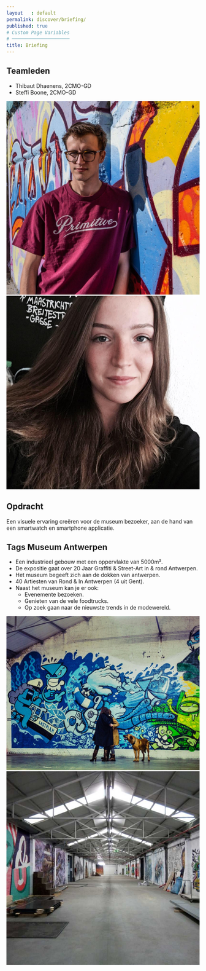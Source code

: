 ```yaml
---
layout   : default
permalink: discover/briefing/
published: true
# Custom Page Variables
# ─────────────────────
title: Briefing
---
```


Teamleden
---------

 - Thibaut Dhaenens, 2CMO-GD
 - Steffi Boone, 2CMO-GD


<img src="../../assets/Images/30848532_10216410355040630_903861907627236590_o.jpg" class="round col-3">
<img src="../../assets/Images/17760215_10212767703250254_1504643583277174030_n.jpg" class="round col-3">

Opdracht
---
Een visuele ervaring creëren voor de museum bezoeker, aan de hand van een smartwatch en smartphone applicatie.

Tags Museum Antwerpen
---

- Een industrieel gebouw met een oppervlakte van 5000m².
- De expositie gaat over 20 Jaar Graffiti & Street-Art in & rond Antwerpen.
- Het museum begeeft zich aan de dokken van antwerpen.
- 40 Artiesten van Rond & In Antwerpen (4 uit Gent).
- Naast het museum kan je er ook: 
  * Evenemente bezoeken.
  * Genieten van de vele foodtrucks.
  * Op zoek gaan naar de nieuwste trends in de modewereld.



<img src="../../assets/Images/25329261948_bd24e9bf34_b.jpg" class="tag col-6">
<img src="../../assets/Images/05df4c73f570c3243a685c920fa35f7d-802x802.jpg" class="tag col-5">

